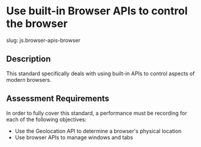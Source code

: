 # Use built-in Browser APIs to control the browser

slug: js.browser-apis-browser

## Description
This standard specifically deals with using built-in APIs to control aspects of modern browsers.

## Assessment Requirements
In order to fully cover this standard, a performance must be recording for each of the following objectives:

- Use the Geolocation API to determine a browser's physical location
- Use browser APIs to manage windows and tabs 
